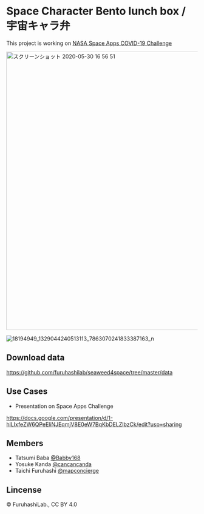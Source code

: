 # Space Character Bento lunch box / 宇宙キャラ弁

This project is working on [NASA Space Apps COVID-19 Challenge](https://covid19.spaceappschallenge.org/challenges/covid-challenges/art-it-all/teams/space-chara-bento-project/project)

<img width="734" alt="スクリーンショット 2020-05-30 16 56 51" src="https://user-images.githubusercontent.com/416977/83322999-b002f780-a296-11ea-9956-782281abedab.png">


![18194949_1329044240513113_7863070241833387163_n](https://user-images.githubusercontent.com/416977/31976934-65833042-b975-11e7-9fe2-bc5032bfc2ae.jpg)


## Download data
https://github.com/furuhashilab/seaweed4space/tree/master/data

## Use Cases
* Presentation on Space Apps Challenge

https://docs.google.com/presentation/d/1-hlLIxfeZW6QPeEliNJEqmjV8E0eW7BqKbDELZlbzCk/edit?usp=sharing


## Members
* Tatsumi Baba [@Babby168](https://github.com/Babby168)
* Yosuke Kanda [@cancancanda](https://github.com/cancancanda)
* Taichi Furuhashi [@mapconcierge](https://github.com/mapconcierge)


## Lincense
© FuruhashiLab., CC BY 4.0
